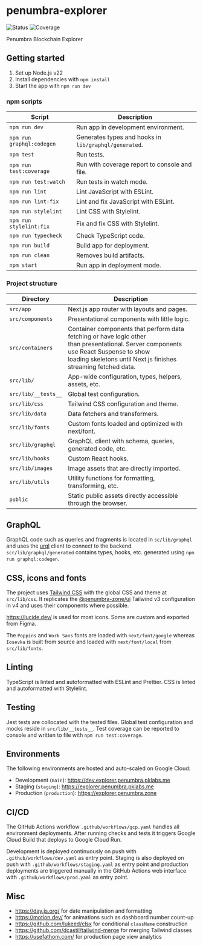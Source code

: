 # penumbra-explorer

![Status](https://github.com/pk-labs/pe-frontend/actions/workflows/gcp.yaml/badge.svg)
![Coverage](https://img.shields.io/endpoint?url=https%3A%2F%2Fgist.githubusercontent.com%2Fstpch%2F9208254a7b67b695d104a875931624d8%2Fraw%2Fpe-frontend-lcov-coverage.json&label=Coverage)

Penumbra Blockchain Explorer

## Getting started

1. Set up Node.js v22
2. Install dependencies with  `npm install`
3. Start the app with `npm run dev`

### npm scripts

| Script                    | Description                                           |
|---------------------------|-------------------------------------------------------|
| `npm run dev`             | Run app in development environment.                   |
| `npm run graphql:codegen` | Generates types and hooks in `lib/graphql/generated`. |
| `npm test`                | Run tests.                                            |
| `npm run test:coverage`   | Run with coverage report to console and file.         |
| `npm run test:watch`      | Run tests in watch mode.                              |
| `npm run lint`            | Lint JavaScript with ESLint.                          |
| `npm run lint:fix`        | Lint and fix JavaScript with ESLint.                  |
| `npm run stylelint`       | Lint CSS with Stylelint.                              |
| `npm run stylelint:fix`   | Fix and fix CSS with Stylelint.                       |
| `npm run typecheck`       | Check TypeScript code.                                |
| `npm run build`           | Build app for deployment.                             |
| `npm run clean`           | Removes build artifacts.                              |
| `npm start`               | Run app in deployment mode.                           |

### Project structure

| Directory           | Description                                                                                                                                                                                                    |
|---------------------|----------------------------------------------------------------------------------------------------------------------------------------------------------------------------------------------------------------|
| `src/app`           | Next.js app router with layouts and pages.                                                                                                                                                                     |
| `src/components`    | Presentational components with little logic.                                                                                                                                                                   |
| `src/containers`    | Container components that perform data fetching or have logic other<br/>than presentational. Server components use React Suspense to show<br/>loading skeletons until Next.js finishes streaming fetched data. |
| `src/lib/`          | App-wide configuration, types, helpers, assets, etc.                                                                                                                                                           |
| `src/lib/__tests__` | Global test configuration.                                                                                                                                                                                     |
| `src/lib/css`       | Tailwind CSS configuration and theme.                                                                                                                                                                          |
| `src/lib/data`      | Data fetchers and transformers.                                                                                                                                                                                |
| `src/lib/fonts`     | Custom fonts loaded and optimized with next/font.                                                                                                                                                              |
| `src/lib/graphql`   | GraphQL client with schema, queries, generated code, etc.                                                                                                                                                      |
| `src/lib/hooks`     | Custom React hooks.                                                                                                                                                                                            |
| `src/lib/images`    | Image assets that are directly imported.                                                                                                                                                                       |
| `src/lib/utils`     | Utility functions for formatting, transforming, etc.                                                                                                                                                           |
| `public`            | Static public assets directly accessible through the browser.                                                                                                                                                  |

## GraphQL

GraphQL code such as queries and fragments is located in `sc/lib/graphql` and
uses the [urql](https://commerce.nearform.com/open-source/urql/) client to
connect to the backend. `scr/lib/graphql/generated` contains types, hooks, etc.
generated using `npm run graphql:codegen`.

## CSS, icons and fonts

The project uses [Tailwind CSS](https://tailwindcss.com/) with the global CSS
and theme at `src/lib/css`. It replicates the
[@penumbra-zone/ui](https://github.com/penumbra-zone/web/tree/main/packages/ui)
Tailwind v3 configuration in v4 and uses their components where possible.

https://lucide.dev/ is used for most icons. Some are custom and exported from
Figma.

The `Poppins` and `Work Sans` fonts are loaded with `next/font/google` whereas
`Iosevka` is built from source and loaded with `next/font/local` from
`src/lib/fonts`.

## Linting

TypeScript is linted and autoformatted with ESLint and Prettier. CSS is linted
and autoformatted with Stylelint.

## Testing

Jest tests are collocated with the tested files. Global test configuration and
mocks reside in `src/lib/__tests__`. Test coverage can be reported to console
and written to file with `npm run test:coverage`.

## Environments

The following environments are hosted and auto-scaled on Google Cloud:

- Development (`main`): https://dev.explorer.penumbra.pklabs.me
- Staging (`staging`): https://explorer.penumbra.pklabs.me
- Production (`production`): https://explorer.penumbra.zone

## CI/CD

The GitHub Actions workflow `.github/workflows/gcp.yaml` handles all environment
deployments. After running checks and tests it triggers Google Cloud Build that
deploys to Google Cloud Run.

Development is deployed continuously on push with `.github/workflows/dev.yaml`
as entry point. Staging is also deployed on push with
`.github/workflows/staging.yaml` as entry point and production deployments are
triggered manually in the GitHub Actions web interface with
`.github/workflows/prod.yaml` as entry point.

## Misc

- https://day.js.org/ for date manipulation and formatting
- https://motion.dev/ for animations such as dashboard number count-up
- https://github.com/lukeed/clsx for conditional `className` construction
- https://github.com/dcastil/tailwind-merge for merging Tailwind classes
- https://usefathom.com/ for production page view analytics
